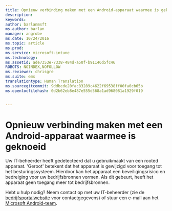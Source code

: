```yaml
---
title: Opnieuw verbinding maken met een Android-apparaat waarmee is geknoeid | Microsoft Intune
description: 
keywords: 
author: barlanmsft
ms.author: barlan
manager: angrobe
ms.date: 10/24/2016
ms.topic: article
ms.prod: 
ms.service: microsoft-intune
ms.technology: 
ms.assetid: ade7353e-7338-484d-a50f-b91146d5fc46
ROBOTS: NOINDEX,NOFOLLOW
ms.reviewer: chrisgre
ms.suite: ems
translationtype: Human Translation
ms.sourcegitcommit: 9ddbcde20fac83289c4622f69538ff00fa0cb65b
ms.openlocfilehash: 0d2b62eb8e487e555d568a1ad968081a1929f019


---
```


# <a name="how-to-reconnect-a-compromised-android-device"></a>Opnieuw verbinding maken met een Android-apparaat waarmee is geknoeid
Uw IT-beheerder heeft gedetecteerd dat u gebruikmaakt van een rooted apparaat. 'Geroot' betekent dat het apparaat is gewijzigd voor toegang tot het besturingssysteem. Hierdoor kan het apparaat een beveiligingsrisico en bedreiging voor uw bedrijfsbronnen vormen. Als dit gebeurt, heeft het apparaat geen toegang meer tot bedrijfsbronnen.

Hebt u hulp nodig? Neem contact op met uw IT-beheerder (zie de [bedrijfsportalwebsite](http://portal.manage.microsoft.com) voor contactgegevens) of stuur een e-mail aan het [Microsoft Android-team](mailto:wintunedroidfbk@microsoft.com).



<!--HONumber=Nov16_HO1-->


